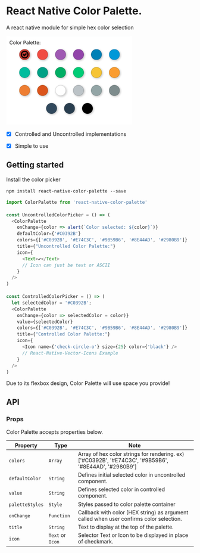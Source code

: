 # React Native Color Palette.

A react native module for simple hex color selection

![alt text](./images/color-picker.png "Logo Title Text 1")

* [x] Controlled and Uncontrolled implementations
* [x] Simple to use


## Getting started
Install the color picker
```
npm install react-native-color-palette --save
```

```javascript
import ColorPalette from 'react-native-color-palette'

const UncontrolledColorPicker = () => (
  <ColorPalette
    onChange={color => alert(`Color selected: ${color}`)}
    defaultColor={'#C0392B'}
    colors={['#C0392B', '#E74C3C', '#9B59B6', '#8E44AD', '#2980B9']}
    title={"Uncontrolled Color Palette:"}
    icon={
      <Text>✔</Text>︎
      // Icon can just be text or ASCII
    }
  />
)

const ControlledColorPicker = () => (
  let selectedColor = '#C0392B';
  <ColorPalette
    onChange={color => selectedColor = color)}
    value={selectedColor}
    colors={['#C0392B', '#E74C3C', '#9B59B6', '#8E44AD', '#2980B9']}
    title={"Controlled Color Palette:"}
    icon={
      <Icon name={'check-circle-o'} size={25} color={'black'} />
      // React-Native-Vector-Icons Example
    }
  />
)
```
Due to its flexbox design, Color Palette will use space you provide!

## API
### Props

Color Palette accepts properties below.

| Property | Type | Note |
|--------------------|------------------|--------|
|`colors`            |`Array`           |Array of hex color strings for rendering. ex) ['#C0392B', '#E74C3C', '#9B59B6', '#8E44AD', '#2980B9']|
|`defaultColor`      |`String`          |Defines initial selected color in uncontrolled component.|
|`value`             |`String`          |Defines selected color in controlled component.|
|`paletteStyles`     |`Style`           |Styles passed to color palette container|
|`onChange`          |`Function`        |Callback with color (HEX string) as argument called when user confirms color selection.|
|`title`             |`String`          |Text to display at the top of the palette.|
|`icon`              |`Text` or `Icon`  |Selector Text or Icon to be displayed in place of checkmark.
